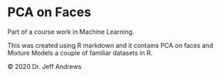 # PCA on Faces
Part of a course work in Machine Learning.

This was created using R markdown and it contains PCA on faces and Mixture Models a couple of familiar datasets in R.

© 2020 Dr. Jeff Andrews
